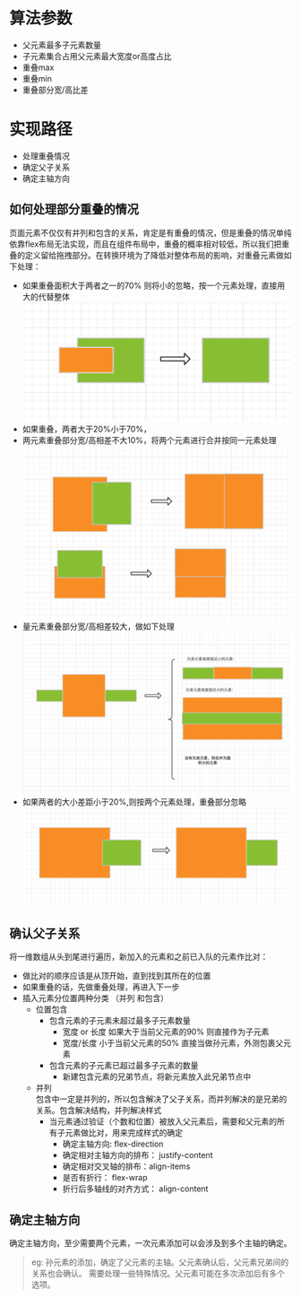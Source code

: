 # 算法参数
 - 父元素最多子元素数量
 - 子元素集合占用父元素最大宽度or高度占比 
 - 重叠max 
 - 重叠min
 - 重叠部分宽/高比差

# 实现路径
- 处理重叠情况
- 确定父子关系
- 确定主轴方向

## 如何处理部分重叠的情况
页面元素不仅仅有并列和包含的关系，肯定是有重叠的情况，但是重叠的情况单纯依靠flex布局无法实现，而且在组件布局中，重叠的概率相对较低，所以我们把重叠的定义留给拖拽部分。在转换环境为了降低对整体布局的影响，对重叠元素做如下处理：
-  如果重叠面积大于两者之一的70% 则将小的忽略，按一个元素处理，直接用大的代替整体
    ![](./images/little_ignore.png)
- 如果重叠，两者大于20%小于70%，
 - 两元素重叠部分宽/高相差不大10%，将两个元素进行合并按同一元素处理
    ![](./images/combine.png)
 - 量元素重叠部分宽/高相差较大，做如下处理
    ![](./images/overlay_combine.png)
- 如果两者的大小差距小于20%,则按两个元素处理，重叠部分忽略
    ![](./images/overlap_ignore.png)

## 确认父子关系
将一维数组从头到尾进行遍历，新加入的元素和之前已入队的元素作比对：
 - 做比对的顺序应该是从顶开始，直到找到其所在的位置
 - 如果重叠的话，先做重叠处理，再进入下一步
 - 插入元素分位置两种分类 （并列 和包含）
    - 位置包含
        - 包含元素的子元素未超过最多子元素数量
            - 宽度 or  长度 如果大于当前父元素的90% 则直接作为子元素
            - 宽度/长度 小于当前父元素的50% 直接当做孙元素，外测包裹父元素
        - 包含元素的子元素已超过最多子元素的数量
            - 新建包含元素的兄弟节点，将新元素放入此兄弟节点中
    - 并列  
    包含中一定是并列的，所以包含解决了父子关系，而并列解决的是兄弟的关系。包含解决结构，并列解决样式
        - 当元素通过验证（个数和位置）被放入父元素后，需要和父元素的所有子元素做比对，用来完成样式的确定
            - 确定主轴方向: flex-direction
            - 确定相对主轴方向的排布： justify-content
            - 确定相对交叉轴的排布：align-items
            - 是否有折行： flex-wrap
            - 折行后多轴线的对齐方式： align-content


## 确定主轴方向
确定主轴方向，至少需要两个元素，一次元素添加可以会涉及到多个主轴的确定。   
   > eg: 孙元素的添加，确定了父元素的主轴。父元素确认后，父元素兄弟间的关系也会确认。
    需要处理一些特殊情况。父元素可能在多次添加后有多个选项。

